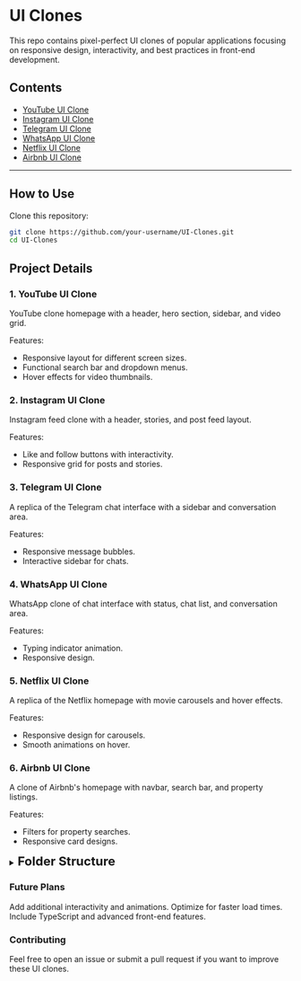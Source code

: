 # UI Clones

This repo contains pixel-perfect UI clones of popular applications focusing on responsive design, interactivity, and best practices in front-end development.

## **Contents**

- [YouTube UI Clone](#1-youtube-ui-clone)
- [Instagram UI Clone](#2-instagram-ui-clone)
- [Telegram UI Clone](#3-telegram-ui-clone)
- [WhatsApp UI Clone](#4-whatsapp-ui-clone)
- [Netflix UI Clone](#5-netflix-ui-clone)
- [Airbnb UI Clone](#6-airbnb-ui-clone)

---

## **How to Use**

Clone this repository:

```bash
git clone https://github.com/your-username/UI-Clones.git
cd UI-Clones
```

## Project Details

### 1. YouTube UI Clone

YouTube clone homepage with a header, hero section, sidebar, and video grid.

Features:

- Responsive layout for different screen sizes.
- Functional search bar and dropdown menus.
- Hover effects for video thumbnails.

### 2. Instagram UI Clone

Instagram feed clone with a header, stories, and post feed layout.

Features:

- Like and follow buttons with interactivity.
- Responsive grid for posts and stories.

### 3. Telegram UI Clone

A replica of the Telegram chat interface with a sidebar and conversation area.

Features:

- Responsive message bubbles.
- Interactive sidebar for chats.

### 4. WhatsApp UI Clone

WhatsApp clone of chat interface with status, chat list, and conversation area.

Features:

- Typing indicator animation.
- Responsive design.

### 5. Netflix UI Clone

A replica of the Netflix homepage with movie carousels and hover effects.

Features:

- Responsive design for carousels.
- Smooth animations on hover.

### 6. Airbnb UI Clone

A clone of Airbnb's homepage with navbar, search bar, and property listings.

Features:

- Filters for property searches.
- Responsive card designs.

<details>
<summary><span style="font-size: 22px; font-weight: bold;">Folder Structure</span></summary>

```plaintext
ui-clones/
├── youtube-ui/
│ ├── index.html
│ ├── styles.css
│ ├── script.js
├── instagram-ui/
│ ├── index.html
│ ├── styles.css
│ ├── script.js
├── telegram-ui/
│ ├── index.html
│ ├── styles.css
│ ├── script.js
├── whatsapp-ui/
│ ├── index.html
│ ├── styles.css
│ ├── script.js
├── netflix-ui/
│ ├── index.html
│ ├── styles.css
│ ├── script.js
├── airbnb-ui/
│ ├── index.html
│ ├── styles.css
│ ├── script.js
```

</details>

### Future Plans

Add additional interactivity and animations.
Optimize for faster load times.
Include TypeScript and advanced front-end features.

### Contributing

Feel free to open an issue or submit a pull request if you want to improve these UI clones.
